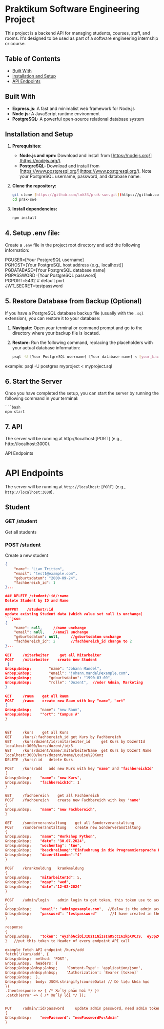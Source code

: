 # Praktikum Software Engineering Project

This project is a backend API for managing students, courses, staff, and rooms. It's designed to be used as part of a software engineering internship or course.

## Table of Contents
- [Built With](#built-with)
- [Installation and Setup](#installation-and-setup)
- [API Endpoints](#api-endpoints)

## Built With
- **Express.js:** A fast and minimalist web framework for Node.js
- **Node.js:** A JavaScript runtime environment
- **PostgreSQL:** A powerful open-source relational database system

## Installation and Setup

1. **Prerequisites:**
   - **Node.js and npm:** Download and install from [https://nodejs.org/](https://nodejs.org/).
   - **PostgreSQL:** Download and install from [https://www.postgresql.org/](https://www.postgresql.org/). Note your PostgreSQL username, password, and database name.

2. **Clone the repository:**
   ```bash
   git clone [https://github.com/tmk33/prak-swe.git](https://github.com/tmk33/prak-swe.git)
   cd prak-swe 

3. **Install dependencies:**
   ```bash
   npm install


## 4. Setup .env file:

Create a `.env` file in the project root directory and add the following information:

PGUSER=[Your PostgreSQL username]  
PGHOST=[Your PostgreSQL host address (e.g., localhost)]  
PGDATABASE=[Your PostgreSQL database name]  
PGPASSWORD=[Your PostgreSQL password]  
PGPORT=5432 # default port  
JWT_SECRET=testpassword

## 5. Restore Database from Backup (Optional)

If you have a PostgreSQL database backup file (usually with the `.sql` extension), you can restore it to your database:

1. **Navigate:** Open your terminal or command prompt and go to the directory where your backup file is located.

2. **Restore:** Run the following command, replacing the placeholders with your actual database information:

   ```bash
   psql -U [Your PostgreSQL username] [Your database name] < [your_backup_file.sql]

  example: psql -U postgres myproject < myproject.sql

## 6. Start the Server

Once you have completed the setup, you can start the server by running the following command in your terminal:

    ```bash
    npm start


## 7. API
The server will be running at http://localhost:[PORT] (e.g., http://localhost:3000).

API Endpoints

# API Endpoints

The server will be running at `http://localhost:[PORT]` (e.g., `http://localhost:3000`).

## Student

### GET /student
Get all students

### POST /student
Create a new student
```json
{
    "name": "Lian Tritten",
    "email": "test1@example.com",
    "geburtsdatum": "2000-09-24",
    "fachbereich_id": 1
}...

### DELETE /student/:id/:name  
Delete Student by ID and Name

###PUT    /student/:id    
update existing Student data (which value set null is unchange)  
```json
{  
    "name": null,     //name unchange  
    "email": null,    //email unchange  
    "geburtsdatum": null,     //geburtsdatum unchange  
    "fachbereich_id": 2       //fachbereich_id change to 2  
}...
  
GET     /mitarbeiter     get all Mitarbeiter  
POST    /mitarbeiter    create new Student  
 {
&nbsp;&nbsp;        "name": "Johann Mandel",  
&nbsp;&nbsp;        "email": "johann.mandel@example.com",  
&nbsp;&nbsp;        "geburtsdatum": "1990-03-09",  
&nbsp;&nbsp;        "rolle": "Dozent",  //oder Admin, Marketing  
}
  
GET     /raum    get all Raum  
POST    /raum    create new Raum with key "name", "ort"  
{  
&nbsp;&nbsp;    "name": "new Raum",  
&nbsp;&nbsp;    ""ort": "Campus A"  
}  

  
GET     /kurs    get all Kurs  
GET     /kurs/:fachbereich_id get Kurs by Fachbereich  
GET     /kurs/dozent/id/:mitarbeiter_id     get Kurs by DozentId  
localhost:3000/kurs/dozent/id/5  
GET     /kurs/dozent/name/:mitarbeiterName  get Kurs by Dozent Name  
localhost:3000/kurs/dozent/name/Louise%20Kunz  
DELETE  /kurs/:id   delete Kurs

POST    /kurs/add   add new Kurs with key "name" and "fachbereichId"  
{  
&nbsp;&nbsp;    "name": "new Kurs",  
&nbsp;&nbsp;    "fachbereichId": 1  
}  

GET     /fachbereich    get all Fachbereich  
POST    /fachbereich    create new Fachbereich with key "name"  
{  
&nbsp;&nbsp;    "name": "new Fachbereich",  
}  

GET     /sonderveranstaltung    get all Sonderveranstaltung  
POST    /sonderveranstaltung    create new Sonderveranstaltung  
{  
&nbsp;&nbsp;    "name": "Workshop Python",  
&nbsp;&nbsp;    "date": "30.07.2024",  
&nbsp;&nbsp;    "wochentag": "tue",  
&nbsp;&nbsp;    "beschreibung":"Einfuehrung in die Programmiersprache Python",  
&nbsp;&nbsp;    "dauertStunden":"4"  
}  
  
POST    /krankmeldung   krankmeldung  
{  
&nbsp;&nbsp;    "mitarbeiterId": 5,  
&nbsp;&nbsp;    "ngay": "wed",  
&nbsp;&nbsp;    "date":"12-02-2024"  
}  

POST    /admin/login    admin login to get token, this token use to access endpoints like /kurs/add, /krankmeldung,...  
{  
&nbsp;&nbsp;    "email": "admin@example.com",  //Below is the admin account  
&nbsp;&nbsp;    "password": "testpassword"      //I have created in the database  
}  

response  
{  
&nbsp;&nbsp;    "token": "eyJhbGciOiJIUzI1NiIsInR5cCI6IkpXVCJ9.  eyJpZCI6NCwicm9sbGUiOiJBZG1pbiIsImlhdCI6MTcyMDI2MDA5MywiZXhwIjoxNzIwMjYzNjkzfQ.  eAf9t0ftwZZZrGUSnakShH_3VIQfYQck6g8RjWTIsXg"  
}   //put this token to Header of every endpoint API call  

example fetch API endpoint /kurs/add  
fetch('/kurs/add', {  
&nbsp;&nbsp;  method: 'POST',  
&nbsp;&nbsp;  headers: {  
&nbsp;&nbsp;&nbsp;&nbsp;    'Content-Type': 'application/json',  
&nbsp;&nbsp;&nbsp;&nbsp;    'Authorization': `Bearer [token]`  
&nbsp;&nbsp;  },  
&nbsp;&nbsp;  body: JSON.stringify(courseData) // Dữ liệu khóa học  
})  
.then(response => { /* Xử lý phản hồi */ })  
.catch(error => { /* Xử lý lỗi */ });  


PUT     /admin/:id/password     update admin password, need admin token  
{  
&nbsp;&nbsp;    "newPassword": "newPasswordForAdmin"  
}  




